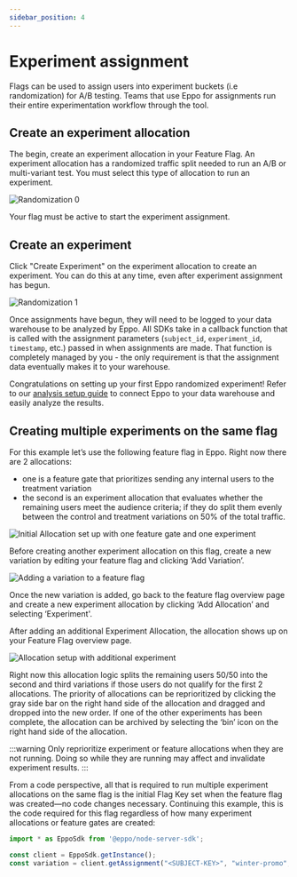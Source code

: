 ```yaml
---
sidebar_position: 4
---
```


# Experiment assignment

Flags can be used to assign users into experiment buckets (i.e randomization) for A/B testing. Teams that use Eppo for assignments run their entire experimentation workflow through the tool.

## Create an experiment allocation

The begin, create an experiment allocation in your Feature Flag. An experiment allocation has a randomized traffic split needed to run an A/B or multi-variant test. You must select this type of allocation to run an experiment.

![Randomization 0](/img/feature-flagging/randomization-0.png)

Your flag must be active to start the experiment assignment.

## Create an experiment

Click "Create Experiment" on the experiment allocation to create an experiment. You can do this at any time, even after experiment assignment has begun.

![Randomization 1](/img/feature-flagging/randomization-1.png)

Once assignments have begun, they will need to be logged to your data warehouse to be analyzed by Eppo. All SDKs take in a callback function that is called with the assignment parameters (`subject_id`, `experiment_id`, `timestamp`, etc.) passed in when assignments are made. That function is completely managed by you - the only requirement is that the assignment data eventually makes it to your warehouse. 

Congratulations on setting up your first Eppo randomized experiment! Refer to our [analysis setup guide](/experiment-quickstart) to connect Eppo to your data warehouse and easily analyze the results.

## Creating multiple experiments on the same flag

For this example let’s use the following feature flag in Eppo. Right now there are 2 allocations:
- one is a feature gate that prioritizes sending any internal users to the treatment variation
- the second is an experiment allocation that evaluates whether the remaining users meet the audience criteria; if they do split them evenly between the control and treatment variations on 50% of the total traffic.

![Initial Allocation set up with one feature gate and one experiment](/img/feature-flagging/experiment-assignment/initial-experiment-allocation.png)

Before creating another experiment allocation on this flag, create a new variation by editing your feature flag and clicking ‘Add Variation’.

![Adding a variation to a feature flag](/img/feature-flagging/experiment-assignment/add-variation.png)

Once the new variation is added, go back to the feature flag overview page and create a new experiment allocation by clicking ‘Add Allocation’ and selecting ‘Experiment'.

After adding an additional Experiment Allocation, the allocation shows up on your Feature Flag overview page.

![Allocation setup with additional experiment](/img/feature-flagging/experiment-assignment/additional-experiment-allocation.png)

Right now this allocation logic splits the remaining users 50/50 into the second and third variations if those users do not qualify for the first 2 allocations. The priority of allocations can be reprioritized by clicking the gray side bar on the right hand side of the allocation and dragged and dropped into the new order. If one of the other experiments has been complete, the allocation can be archived by selecting the ‘bin’ icon on the right hand side of the allocation.

:::warning
Only reprioritize experiment or feature allocations when they are not running. Doing so while they are running may affect and invalidate experiment results.
:::

From a code perspective, all that is required to run multiple experiment allocations on the same flag is the initial Flag Key set when the feature flag was created—no code changes necessary. Continuing this example, this is the code required for this flag regardless of how many experiment allocations or feature gates are created:

```jsx
import * as EppoSdk from '@eppo/node-server-sdk';

const client = EppoSdk.getInstance();
const variation = client.getAssignment("<SUBJECT-KEY>", "winter-promo", attributes)
```


